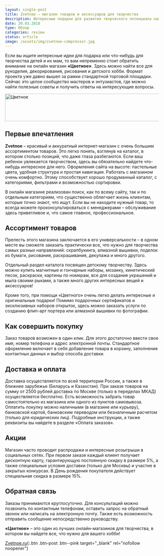 ```yaml
---
layout: single-post
title: Zvetnoe – магазин товаров и аксессуаров для творчества
description: Интересные подарки для развития творческого потенциала наших деток.
date: 20.03.2018
type: Обзор
categories: review
status: article
image: /assets/img/zvetnoe-compressor.jpg
---
```


<div class="post-block">

Если вы ищите интересные идеи для подарка или что-нибудь для творчества детей и их мам, то вам непременно стоит обратить внимание на онлайн магазин **«Цветное»**. Здесь можно найти все для рукоделия, декорирования, рисования и детского хобби. Формат проекта уже давно вышел за рамки стандартной торговой площадки. Сейчас это целое сообщество мастеров и энтузиастов, где можно найти полезные советы и получить ответы на интересующие вопросы.

<!-- admitad.banner: evclgwseawbaaff9d7ddd77d4b95fb Цветное -->
<a class="ad-h" target="_blank" rel="nofollow" href="https://ad.admitad.com/g/evclgwseawbaaff9d7ddd77d4b95fb/?i=4"><img width="728" height="90" border="0" src="https://ad.admitad.com/b/evclgwseawbaaff9d7ddd77d4b95fb/" alt="Цветное"/></a>
<!-- /admitad.banner -->

## Первые впечатления

**Zvetnoe** – красивый и аккуратный интернет-магазин с очень большим ассортиментом товаров. Это легко понять, взглянув на каталог, в котором столько позиций, что даже глаза разбегаются. Если ваш ребенок увлекается творчеством, здесь вы обязательно найдете что-нибудь интересное для него.
Оформления сайта на высоте: пастельные цвета, удобная структура и простая навигация. Работать с магазином очень комфортно. Этому способствует хорошо продуманный каталог, с категориями, фильтрами и возможностью сортировки.

В онлайн магазине реализован поиск, как по всему сайту, так и по отдельным категориям, что существенно облегчает жизнь клиентам, которые точно знают, что ищут. Если вы не находите нужный товар, то всегда можете проконсультироваться с менеджерами – обслуживание здесь приветливое и, что самое главное, профессиональное.

## Ассортимент товаров

Прелесть этого магазина заключается в его универсальности – в одном месте вы сможете заказать практически все, что нужно для творчества самых разных направлений: скрапбукинга, алмазной вышивки, поделок из бумаги, рисования, раскрашивания, декупажа и много другого.

Отдельный раздел каталога посвящен детскому творчеству. Здесь можно купить магнитные и гончарные наборы, мозаику, кинетический песок, раскраски, картины по номерам, все для создания украшений и мыла своими рыками, а также много других интересных вещей и аксессуаров!

Кроме того, при помощи «Цветного» очень легко делать интересные и оригинальные подарки! Помимо подарочных сертификатов и эксклюзивных наборов открыток, здесь можно заказать услуги по созданию флип-арт портера или алмазной вышивки по фотографии.

## Как совершить покупку

Заказ товаров возможен в один клик. Для этого достаточно ввести свое имя, номер телефона и адрес 
электронной почты. Стандартное оформление включает в себя добавление товара в корзину, заполнение контактных данных и выбор способа доставки.

## Доставка и оплата

Доставка осуществляется по всей территории России, а также в ближнее зарубежье (Беларусь и Казахстан). При заказе товаров на сумму от 2500 рублей доставка по Москве (только в переделах МКАД) осуществляется бесплатно. Есть возможность забрать товар самостоятельно из магазина или одного из пунктов самовывоза. 
Оплатить покупку можно наличными (в магазине или курьеру), банковской картой, банковским переводом или безналичным расчетом (только для юридических лиц). Подробные инструкции, а также реквизиты вы найдете в разделе «Оплата заказов».

## Акции

Магазин часто проводит распродажи и интересные розыгрыши в социальных сетях. При первом заказе каждый клиент получает дисконтную карту, гарантирующую постоянную скидку в размере 5%, а также специальные условия доставки (только для Москвы) и участие в закрытых конкурсах. В День рождения покупателя действует специальная скидка в размере 15%.

## Обратная связь

Заказы принимаются круглосуточно. Для консультаций можно позвонить по контактным телефонам, оставить запрос на обратный звонок или написать на электронную почту. Также есть возможность отправить сообщение непосредственно руководству.

**«Цветное»** – это один из лучших онлайн-магазинов для творчества, в котором вы найдете все, что нужно для вашего хобби!

[Zvetnoe.ru](https://ad.admitad.com/g/oyx4e3p5f5baaff9d7ddd77d4b95fb/){:.btn .btn-post .btn--pink target="_blank" rel="nofollow noopener"}

</div><!-- /.post-block -->